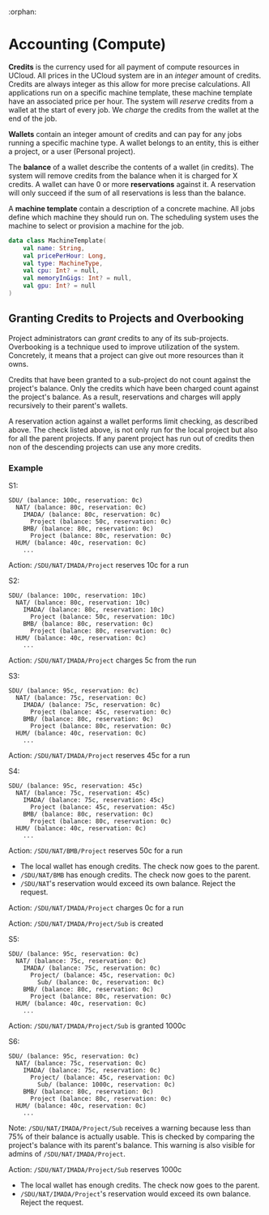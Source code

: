 :orphan:

# Accounting (Compute)

__Credits__ is the currency used for all payment of compute resources in UCloud. All prices in the UCloud system are
in an _integer_ amount of credits. Credits are always integer as this allow for more precise calculations. All
applications run on a specific machine template, these machine template have an associated price per hour. The system 
will _reserve_ credits from a wallet at the start of every job. We _charge_ the credits from the wallet at the end of
the job.

__Wallets__ contain an integer amount of credits and can pay for any jobs running a specific machine type. A wallet 
belongs to an entity, this is either a project, or a user (Personal project).

The __balance__ of a wallet describe the contents of a wallet (in credits). The system will remove credits from the 
balance when it is charged for X credits. A wallet can have 0 or more __reservations__ against it. A reservation will 
only succeed if the sum of all reservations is less than the balance.

A __machine template__ contain a description of a concrete machine. All jobs define which machine they should run on.
The scheduling system uses the machine to select or provision a machine for the job.

```kotlin
data class MachineTemplate(
    val name: String,
    val pricePerHour: Long,
    val type: MachineType,
    val cpu: Int? = null,
    val memoryInGigs: Int? = null,
    val gpu: Int? = null
)
```

## Granting Credits to Projects and Overbooking

Project administrators can _grant_ credits to any of its sub-projects. Overbooking is a technique used to improve 
utilization of the system. Concretely, it means that a project can give out more resources than it owns. 

Credits that have been granted to a sub-project do not count against the project's balance. Only the credits which have
been charged count against the project's balance. As a result, reservations and charges will apply recursively to their
parent's wallets.

A reservation action against a wallet performs limit checking, as described above. The check listed above, is not only
run for the local project but also for all the parent projects. If any parent project has run out of credits then
non of the descending projects can use any more credits.

### Example

S1:

```text
SDU/ (balance: 100c, reservation: 0c)
  NAT/ (balance: 80c, reservation: 0c)
    IMADA/ (balance: 80c, reservation: 0c)
      Project (balance: 50c, reservation: 0c)
    BMB/ (balance: 80c, reservation: 0c)
      Project (balance: 80c, reservation: 0c)
  HUM/ (balance: 40c, reservation: 0c)
    ...
```

Action: `/SDU/NAT/IMADA/Project` reserves 10c for a run

S2:

```text
SDU/ (balance: 100c, reservation: 10c)
  NAT/ (balance: 80c, reservation: 10c)
    IMADA/ (balance: 80c, reservation: 10c)
      Project (balance: 50c, reservation: 10c)
    BMB/ (balance: 80c, reservation: 0c)
      Project (balance: 80c, reservation: 0c)
  HUM/ (balance: 40c, reservation: 0c)
    ...
```

Action: `/SDU/NAT/IMADA/Project` charges 5c from the run

S3:

```text
SDU/ (balance: 95c, reservation: 0c)
  NAT/ (balance: 75c, reservation: 0c)
    IMADA/ (balance: 75c, reservation: 0c)
      Project (balance: 45c, reservation: 0c)
    BMB/ (balance: 80c, reservation: 0c)
      Project (balance: 80c, reservation: 0c)
  HUM/ (balance: 40c, reservation: 0c)
    ...
```

Action: `/SDU/NAT/IMADA/Project` reserves 45c for a run

S4:

```text
SDU/ (balance: 95c, reservation: 45c)
  NAT/ (balance: 75c, reservation: 45c)
    IMADA/ (balance: 75c, reservation: 45c)
      Project (balance: 45c, reservation: 45c)
    BMB/ (balance: 80c, reservation: 0c)
      Project (balance: 80c, reservation: 0c)
  HUM/ (balance: 40c, reservation: 0c)
    ...
```

Action: `/SDU/NAT/BMB/Project` reserves 50c for a run

- The local wallet has enough credits. The check now goes to the parent.
- `/SDU/NAT/BMB` has enough credits. The check now goes to the parent.
- `/SDU/NAT`'s reservation would exceed its own balance. Reject the request.

Action: `/SDU/NAT/IMADA/Project` charges 0c for a run

Action: `/SDU/NAT/IMADA/Project/Sub` is created

S5:

```text
SDU/ (balance: 95c, reservation: 0c)
  NAT/ (balance: 75c, reservation: 0c)
    IMADA/ (balance: 75c, reservation: 0c)
      Project/ (balance: 45c, reservation: 0c)
        Sub/ (balance: 0c, reservation: 0c)
    BMB/ (balance: 80c, reservation: 0c)
      Project (balance: 80c, reservation: 0c)
  HUM/ (balance: 40c, reservation: 0c)
    ...
```

Action: `/SDU/NAT/IMADA/Project/Sub` is granted 1000c

S6:

```text
SDU/ (balance: 95c, reservation: 0c)
  NAT/ (balance: 75c, reservation: 0c)
    IMADA/ (balance: 75c, reservation: 0c)
      Project/ (balance: 45c, reservation: 0c)
        Sub/ (balance: 1000c, reservation: 0c)
    BMB/ (balance: 80c, reservation: 0c)
      Project (balance: 80c, reservation: 0c)
  HUM/ (balance: 40c, reservation: 0c)
    ...
```

Note: `/SDU/NAT/IMADA/Project/Sub` receives a warning because less than 75% of their balance is actually usable.
This is checked by comparing the project's balance with its parent's balance. This warning is also visible for admins of
`/SDU/NAT/IMADA/Project`.

Action: `/SDU/NAT/IMADA/Project/Sub` reserves 1000c

- The local wallet has enough credits. The check now goes to the parent.
- `/SDU/NAT/IMADA/Project`'s reservation would exceed its own balance. Reject the request.
